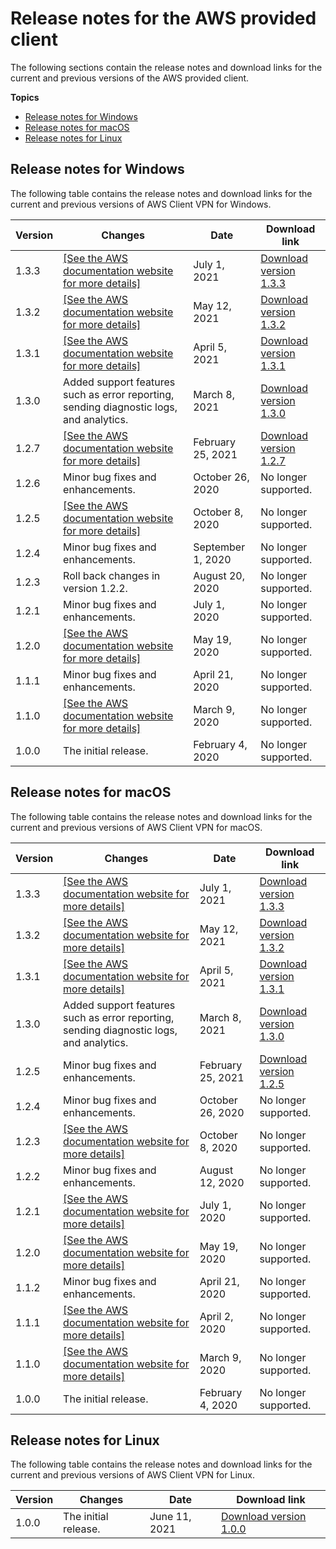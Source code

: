 # Release notes for the AWS provided client<a name="release-notes"></a>

The following sections contain the release notes and download links for the current and previous versions of the AWS provided client\.

**Topics**
+ [Release notes for Windows](#release-notes-windows)
+ [Release notes for macOS](#release-notes-macos)
+ [Release notes for Linux](#release-notes-linux)

## Release notes for Windows<a name="release-notes-windows"></a>

The following table contains the release notes and download links for the current and previous versions of AWS Client VPN for Windows\.


| Version | Changes | Date | Download link | 
| --- | --- | --- | --- | 
| 1\.3\.3 |  [\[See the AWS documentation website for more details\]](http://docs.aws.amazon.com/vpn/latest/clientvpn-user/release-notes.html)  | July 1, 2021 | [Download version 1\.3\.3](https://d20adtppz83p9s.cloudfront.net/WPF/1.3.3/AWS_VPN_Client.msi) | 
| 1\.3\.2 |  [\[See the AWS documentation website for more details\]](http://docs.aws.amazon.com/vpn/latest/clientvpn-user/release-notes.html)  | May 12, 2021 | [Download version 1\.3\.2](https://d20adtppz83p9s.cloudfront.net/WPF/1.3.2/AWS_VPN_Client.msi) | 
| 1\.3\.1 |  [\[See the AWS documentation website for more details\]](http://docs.aws.amazon.com/vpn/latest/clientvpn-user/release-notes.html)  | April 5, 2021 | [Download version 1\.3\.1](https://d20adtppz83p9s.cloudfront.net/WPF/1.3.1/AWS_VPN_Client.msi) | 
| 1\.3\.0 | Added support features such as error reporting, sending diagnostic logs, and analytics\. | March 8, 2021 | [Download version 1\.3\.0](https://d20adtppz83p9s.cloudfront.net/WPF/1.3.0/AWS_VPN_Client.msi) | 
| 1\.2\.7 | [\[See the AWS documentation website for more details\]](http://docs.aws.amazon.com/vpn/latest/clientvpn-user/release-notes.html) | February 25, 2021 | [Download version 1\.2\.7](https://d20adtppz83p9s.cloudfront.net/WPF/1.2.7/AWS_VPN_Client.msi) | 
| 1\.2\.6 | Minor bug fixes and enhancements\. | October 26, 2020 | No longer supported\. | 
| 1\.2\.5 |  [\[See the AWS documentation website for more details\]](http://docs.aws.amazon.com/vpn/latest/clientvpn-user/release-notes.html)  | October 8, 2020 | No longer supported\. | 
| 1\.2\.4 | Minor bug fixes and enhancements\. | September 1, 2020 | No longer supported\. | 
| 1\.2\.3 | Roll back changes in version 1\.2\.2\. | August 20, 2020 | No longer supported\. | 
| 1\.2\.1 | Minor bug fixes and enhancements\. | July 1, 2020 | No longer supported\. | 
| 1\.2\.0 |  [\[See the AWS documentation website for more details\]](http://docs.aws.amazon.com/vpn/latest/clientvpn-user/release-notes.html)  | May 19, 2020 | No longer supported\. | 
| 1\.1\.1 | Minor bug fixes and enhancements\. | April 21, 2020 | No longer supported\. | 
| 1\.1\.0 |  [\[See the AWS documentation website for more details\]](http://docs.aws.amazon.com/vpn/latest/clientvpn-user/release-notes.html)  | March 9, 2020 | No longer supported\. | 
| 1\.0\.0 | The initial release\. | February 4, 2020 | No longer supported\. | 

## Release notes for macOS<a name="release-notes-macos"></a>

The following table contains the release notes and download links for the current and previous versions of AWS Client VPN for macOS\.


| Version | Changes | Date | Download link | 
| --- | --- | --- | --- | 
| 1\.3\.3 |  [\[See the AWS documentation website for more details\]](http://docs.aws.amazon.com/vpn/latest/clientvpn-user/release-notes.html)  | July 1, 2021 | [Download version 1\.3\.3](https://d20adtppz83p9s.cloudfront.net/OSX/1.3.3/AWS_VPN_Client.pkg) | 
| 1\.3\.2 |  [\[See the AWS documentation website for more details\]](http://docs.aws.amazon.com/vpn/latest/clientvpn-user/release-notes.html)  | May 12, 2021 | [Download version 1\.3\.2](https://d20adtppz83p9s.cloudfront.net/OSX/1.3.2/AWS_VPN_Client.pkg) | 
| 1\.3\.1 |  [\[See the AWS documentation website for more details\]](http://docs.aws.amazon.com/vpn/latest/clientvpn-user/release-notes.html)  | April 5, 2021 | [Download version 1\.3\.1](https://d20adtppz83p9s.cloudfront.net/OSX/1.3.1/AWS_VPN_Client.pkg) | 
| 1\.3\.0 | Added support features such as error reporting, sending diagnostic logs, and analytics\. | March 8, 2021 | [Download version 1\.3\.0](https://d20adtppz83p9s.cloudfront.net/OSX/1.3.0/AWS_VPN_Client.pkg) | 
| 1\.2\.5 | Minor bug fixes and enhancements\. | February 25, 2021 | [Download version 1\.2\.5](https://d20adtppz83p9s.cloudfront.net/OSX/1.2.5/AWS_VPN_Client.pkg) | 
| 1\.2\.4 | Minor bug fixes and enhancements\. | October 26, 2020 | No longer supported\. | 
| 1\.2\.3 | [\[See the AWS documentation website for more details\]](http://docs.aws.amazon.com/vpn/latest/clientvpn-user/release-notes.html)  | October 8, 2020 | No longer supported\. | 
| 1\.2\.2 | Minor bug fixes and enhancements\. | August 12, 2020 | No longer supported\. | 
| 1\.2\.1 |  [\[See the AWS documentation website for more details\]](http://docs.aws.amazon.com/vpn/latest/clientvpn-user/release-notes.html)  | July 1, 2020 | No longer supported\. | 
| 1\.2\.0 |  [\[See the AWS documentation website for more details\]](http://docs.aws.amazon.com/vpn/latest/clientvpn-user/release-notes.html)  | May 19, 2020 | No longer supported\. | 
| 1\.1\.2 | Minor bug fixes and enhancements\. | April 21, 2020 | No longer supported\. | 
| 1\.1\.1 |  [\[See the AWS documentation website for more details\]](http://docs.aws.amazon.com/vpn/latest/clientvpn-user/release-notes.html)  | April 2, 2020 | No longer supported\. | 
| 1\.1\.0 |  [\[See the AWS documentation website for more details\]](http://docs.aws.amazon.com/vpn/latest/clientvpn-user/release-notes.html)  | March 9, 2020 | No longer supported\. | 
| 1\.0\.0 | The initial release\. | February 4, 2020 | No longer supported\. | 

## Release notes for Linux<a name="release-notes-linux"></a>

The following table contains the release notes and download links for the current and previous versions of AWS Client VPN for Linux\.


| Version | Changes | Date | Download link | 
| --- | --- | --- | --- | 
| 1\.0\.0 | The initial release\. | June 11, 2021 | [Download version 1\.0\.0](https://d20adtppz83p9s.cloudfront.net/GTK/1.0.0/awsvpnclient_amd64.deb) | 